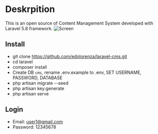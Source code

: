 # Deskrpition

This is an open source of Content Management System developed with Laravel 5.8 framework.
![Screen](http://ceritakoding.com/4A327F4D-CB6B-4130-9E7D-8EE6E76C242B.PNG "Dashboards")
## Install

- git clone https://github.com/edolorenza/laravel-cms.git
- cd laravel
- composer install
- Create DB `cms`, rename .env.example to .env, SET USERNAME, PASSWORD, DATABASE
- php artisan migrate --seed
- php artisan key:generate
- php artisan serve

## Login
- Email: user1@gmail.com
- Password: 12345678 
